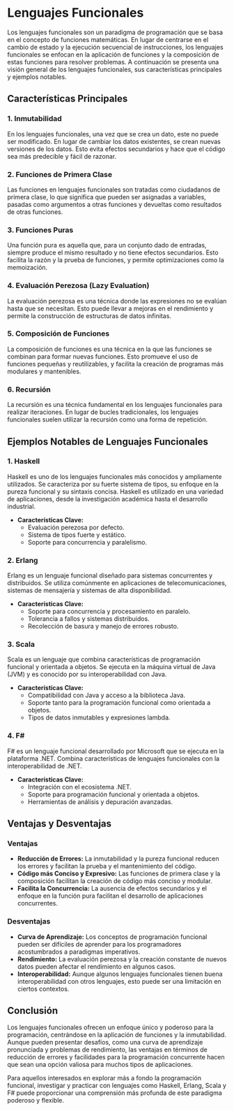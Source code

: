 # Lenguajes Funcionales

Los lenguajes funcionales son un paradigma de programación que se basa en el concepto de funciones matemáticas. En lugar de centrarse en el cambio de estado y la ejecución secuencial de instrucciones, los lenguajes funcionales se enfocan en la aplicación de funciones y la composición de estas funciones para resolver problemas. A continuación se presenta una visión general de los lenguajes funcionales, sus características principales y ejemplos notables.

## Características Principales

### 1. **Inmutabilidad**
En los lenguajes funcionales, una vez que se crea un dato, este no puede ser modificado. En lugar de cambiar los datos existentes, se crean nuevas versiones de los datos. Esto evita efectos secundarios y hace que el código sea más predecible y fácil de razonar.

### 2. **Funciones de Primera Clase**
Las funciones en lenguajes funcionales son tratadas como ciudadanos de primera clase, lo que significa que pueden ser asignadas a variables, pasadas como argumentos a otras funciones y devueltas como resultados de otras funciones.

### 3. **Funciones Puras**
Una función pura es aquella que, para un conjunto dado de entradas, siempre produce el mismo resultado y no tiene efectos secundarios. Esto facilita la razón y la prueba de funciones, y permite optimizaciones como la memoización.

### 4. **Evaluación Perezosa (Lazy Evaluation)**
La evaluación perezosa es una técnica donde las expresiones no se evalúan hasta que se necesitan. Esto puede llevar a mejoras en el rendimiento y permite la construcción de estructuras de datos infinitas.

### 5. **Composición de Funciones**
La composición de funciones es una técnica en la que las funciones se combinan para formar nuevas funciones. Esto promueve el uso de funciones pequeñas y reutilizables, y facilita la creación de programas más modulares y mantenibles.

### 6. **Recursión**
La recursión es una técnica fundamental en los lenguajes funcionales para realizar iteraciones. En lugar de bucles tradicionales, los lenguajes funcionales suelen utilizar la recursión como una forma de repetición.

## Ejemplos Notables de Lenguajes Funcionales

### 1. **Haskell**
Haskell es uno de los lenguajes funcionales más conocidos y ampliamente utilizados. Se caracteriza por su fuerte sistema de tipos, su enfoque en la pureza funcional y su sintaxis concisa. Haskell es utilizado en una variedad de aplicaciones, desde la investigación académica hasta el desarrollo industrial.

- **Características Clave:**
  - Evaluación perezosa por defecto.
  - Sistema de tipos fuerte y estático.
  - Soporte para concurrencia y paralelismo.

### 2. **Erlang**
Erlang es un lenguaje funcional diseñado para sistemas concurrentes y distribuidos. Se utiliza comúnmente en aplicaciones de telecomunicaciones, sistemas de mensajería y sistemas de alta disponibilidad.

- **Características Clave:**
  - Soporte para concurrencia y procesamiento en paralelo.
  - Tolerancia a fallos y sistemas distribuidos.
  - Recolección de basura y manejo de errores robusto.

### 3. **Scala**
Scala es un lenguaje que combina características de programación funcional y orientada a objetos. Se ejecuta en la máquina virtual de Java (JVM) y es conocido por su interoperabilidad con Java.

- **Características Clave:**
  - Compatibilidad con Java y acceso a la biblioteca Java.
  - Soporte tanto para la programación funcional como orientada a objetos.
  - Tipos de datos inmutables y expresiones lambda.

### 4. **F#**
F# es un lenguaje funcional desarrollado por Microsoft que se ejecuta en la plataforma .NET. Combina características de lenguajes funcionales con la interoperabilidad de .NET.

- **Características Clave:**
  - Integración con el ecosistema .NET.
  - Soporte para programación funcional y orientada a objetos.
  - Herramientas de análisis y depuración avanzadas.

## Ventajas y Desventajas

### Ventajas
- **Reducción de Errores:** La inmutabilidad y la pureza funcional reducen los errores y facilitan la prueba y el mantenimiento del código.
- **Código más Conciso y Expresivo:** Las funciones de primera clase y la composición facilitan la creación de código más conciso y modular.
- **Facilita la Concurrencia:** La ausencia de efectos secundarios y el enfoque en la función pura facilitan el desarrollo de aplicaciones concurrentes.

### Desventajas
- **Curva de Aprendizaje:** Los conceptos de programación funcional pueden ser difíciles de aprender para los programadores acostumbrados a paradigmas imperativos.
- **Rendimiento:** La evaluación perezosa y la creación constante de nuevos datos pueden afectar el rendimiento en algunos casos.
- **Interoperabilidad:** Aunque algunos lenguajes funcionales tienen buena interoperabilidad con otros lenguajes, esto puede ser una limitación en ciertos contextos.

## Conclusión

Los lenguajes funcionales ofrecen un enfoque único y poderoso para la programación, centrándose en la aplicación de funciones y la inmutabilidad. Aunque pueden presentar desafíos, como una curva de aprendizaje pronunciada y problemas de rendimiento, las ventajas en términos de reducción de errores y facilidades para la programación concurrente hacen que sean una opción valiosa para muchos tipos de aplicaciones.

Para aquellos interesados en explorar más a fondo la programación funcional, investigar y practicar con lenguajes como Haskell, Erlang, Scala y F# puede proporcionar una comprensión más profunda de este paradigma poderoso y flexible.
